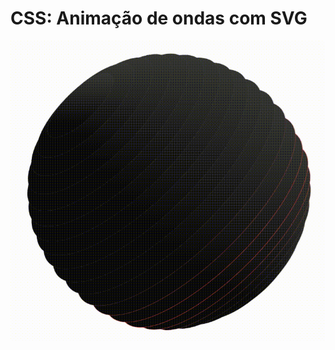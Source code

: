 # CSS: Animação de ondas com SVG

<img src="https://github.com/fabiomarotti/Algoritmos/blob/main/em%20JavaScript/animeJS/001/assets/animeJS_001.gif" width="640" height="480" />
